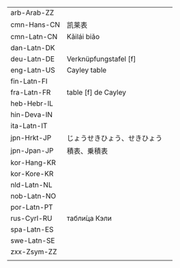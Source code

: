 | | | |
|-|-|-|
| arb-Arab-ZZ |  |  |
| cmn-Hans-CN | 凯莱表 |  |
| cmn-Latn-CN | Kǎilái biǎo |  |
| dan-Latn-DK |  |  |
| deu-Latn-DE | Verknüpfungstafel [f] |  |
| eng-Latn-US | Cayley table |  |
| fin-Latn-FI |  |  |
| fra-Latn-FR | table [f] de Cayley |  |
| heb-Hebr-IL |  |  |
| hin-Deva-IN |  |  |
| ita-Latn-IT |  |  |
| jpn-Hrkt-JP | じょうせきひょう、せきひょう |  |
| jpn-Jpan-JP | 積表、乗積表 |  |
| kor-Hang-KR |  |  |
| kor-Kore-KR |  |  |
| nld-Latn-NL |  |  |
| nob-Latn-NO |  |  |
| por-Latn-PT |  |  |
| rus-Cyrl-RU | табли́ца Кэли |  |
| spa-Latn-ES |  |  |
| swe-Latn-SE |  |  |
| zxx-Zsym-ZZ |  |  |
|  |  |  |